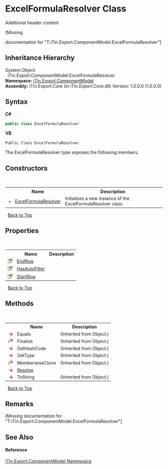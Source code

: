 # ExcelFormulaResolver Class
Additional header content 

\[Missing <summary> documentation for "T:iTin.Export.ComponentModel.ExcelFormulaResolver"\]


## Inheritance Hierarchy
System.Object<br />&nbsp;&nbsp;iTin.Export.ComponentModel.ExcelFormulaResolver<br />
**Namespace:**&nbsp;<a href="55171ca4-890c-0ab2-e812-efe82bc0b686">iTin.Export.ComponentModel</a><br />**Assembly:**&nbsp;iTin.Export.Core (in iTin.Export.Core.dll) Version: 1.0.0.0 (1.0.0.0)

## Syntax

**C#**<br />
``` C#
public class ExcelFormulaResolver
```

**VB**<br />
``` VB
Public Class ExcelFormulaResolver
```

The ExcelFormulaResolver type exposes the following members.


## Constructors
&nbsp;<table><tr><th></th><th>Name</th><th>Description</th></tr><tr><td>![Public method](media/pubmethod.gif "Public method")</td><td><a href="ad24e3cd-0dbc-0384-1515-34ab66f814cf">ExcelFormulaResolver</a></td><td>
Initializes a new instance of the ExcelFormulaResolver class</td></tr></table>&nbsp;
<a href="#excelformularesolver-class">Back to Top</a>

## Properties
&nbsp;<table><tr><th></th><th>Name</th><th>Description</th></tr><tr><td>![Public property](media/pubproperty.gif "Public property")</td><td><a href="5db110ff-21cf-8994-1344-c59a47c90d9e">EndRow</a></td><td /></tr><tr><td>![Public property](media/pubproperty.gif "Public property")</td><td><a href="03a7ff5d-7f03-0622-6478-5f00be0c35f0">HasAutoFilter</a></td><td /></tr><tr><td>![Public property](media/pubproperty.gif "Public property")</td><td><a href="90c326a8-5d5b-0df4-2858-b2f9fdb16636">StartRow</a></td><td /></tr></table>&nbsp;
<a href="#excelformularesolver-class">Back to Top</a>

## Methods
&nbsp;<table><tr><th></th><th>Name</th><th>Description</th></tr><tr><td>![Public method](media/pubmethod.gif "Public method")</td><td>Equals</td><td> (Inherited from Object.)</td></tr><tr><td>![Protected method](media/protmethod.gif "Protected method")</td><td>Finalize</td><td> (Inherited from Object.)</td></tr><tr><td>![Public method](media/pubmethod.gif "Public method")</td><td>GetHashCode</td><td> (Inherited from Object.)</td></tr><tr><td>![Public method](media/pubmethod.gif "Public method")</td><td>GetType</td><td> (Inherited from Object.)</td></tr><tr><td>![Protected method](media/protmethod.gif "Protected method")</td><td>MemberwiseClone</td><td> (Inherited from Object.)</td></tr><tr><td>![Public method](media/pubmethod.gif "Public method")</td><td><a href="1f00496d-c3db-dbb7-5a42-20c26109b750">Resolve</a></td><td /></tr><tr><td>![Public method](media/pubmethod.gif "Public method")</td><td>ToString</td><td> (Inherited from Object.)</td></tr></table>&nbsp;
<a href="#excelformularesolver-class">Back to Top</a>

## Remarks
\[Missing <remarks> documentation for "T:iTin.Export.ComponentModel.ExcelFormulaResolver"\]

## See Also


#### Reference
<a href="55171ca4-890c-0ab2-e812-efe82bc0b686">iTin.Export.ComponentModel Namespace</a><br />